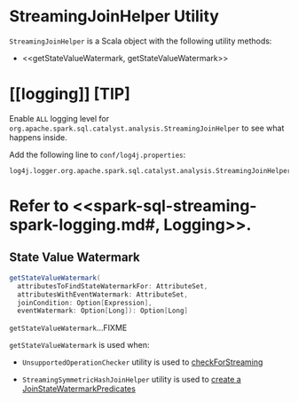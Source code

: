 # StreamingJoinHelper Utility

`StreamingJoinHelper` is a Scala object with the following utility methods:

* <<getStateValueWatermark, getStateValueWatermark>>

[[logging]]
[TIP]
====
Enable `ALL` logging level for `org.apache.spark.sql.catalyst.analysis.StreamingJoinHelper` to see what happens inside.

Add the following line to `conf/log4j.properties`:

```
log4j.logger.org.apache.spark.sql.catalyst.analysis.StreamingJoinHelper=ALL
```

Refer to <<spark-sql-streaming-spark-logging.md#, Logging>>.
====

## <span id="getStateValueWatermark"> State Value Watermark

```scala
getStateValueWatermark(
  attributesToFindStateWatermarkFor: AttributeSet,
  attributesWithEventWatermark: AttributeSet,
  joinCondition: Option[Expression],
  eventWatermark: Option[Long]): Option[Long]
```

`getStateValueWatermark`...FIXME

`getStateValueWatermark` is used when:

* `UnsupportedOperationChecker` utility is used to [checkForStreaming](spark-sql-streaming-UnsupportedOperationChecker.md#checkForStreaming)

* `StreamingSymmetricHashJoinHelper` utility is used to [create a JoinStateWatermarkPredicates](StreamingSymmetricHashJoinHelper.md#getStateWatermarkPredicates)
